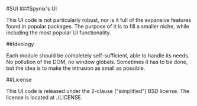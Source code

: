 #SUI
###Spynix's UI

This UI code is not particularly robust, nor is it full of the expansive
features found in popular packages.  The purpose of it is to fill a smaller
niche, while including the most popular UI functionality.

##Ideology

Each module should be completely self-sufficient, able to handle its needs.  No
pollution of the DOM, no window globals.  Sometimes it has to be done, but the
idea is to make the intrusion as small as possible.

##License

This UI code is released under the 2-clause ("simplified") BSD license.  The
license is located at ./LICENSE.
